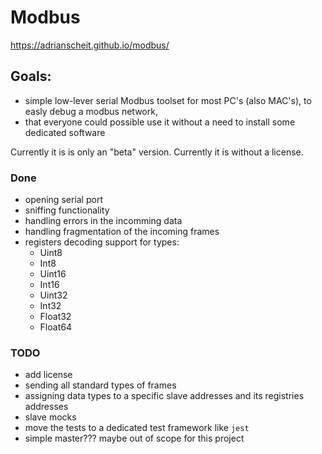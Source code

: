 # Modbus
https://adrianscheit.github.io/modbus/
## Goals: 
- simple low-lever serial Modbus toolset for most PC's (also MAC's), to easly debug a modbus network, 
- that everyone could possible use it without a need to install some dedicated software

Currently it is is only an "beta" version.
Currently it is without a license.

### Done
- opening serial port
- sniffing functionality
- handling errors in the incomming data
- handling fragmentation of the incoming frames
- registers decoding support for types:
    - Uint8
    - Int8
    - Uint16
    - Int16
    - Uint32
    - Int32
    - Float32
    - Float64

### TODO
- add license
- sending all standard types of frames
- assigning data types to a specific slave addresses and its registries addresses
- slave mocks
- move the tests to a dedicated test framework like `jest`
- simple master??? maybe out of scope for this project

